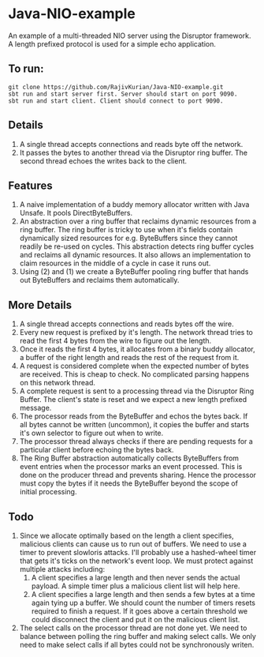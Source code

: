 Java-NIO-example
================

An example of a multi-threaded NIO server using the Disruptor framework. A length prefixed protocol is used for a simple echo application.

To run:
-------

    git clone https://github.com/RajivKurian/Java-NIO-example.git
    sbt run and start server first. Server should start on port 9090.
    sbt run and start client. Client should connect to port 9090.

Details
-------

1.  A single thread accepts connections and  reads byte off the network.
2.  It passes the bytes to another thread via the Disruptor ring buffer. The second thread echoes the writes back to the client.

Features
--------

1.  A naive implementation of a buddy memory allocator written with Java Unsafe. It pools DirectByteBuffers.
2.  An abstraction over a ring buffer that reclaims dynamic resources from a ring  buffer. The ring buffer is tricky to use when it's fields contain dynamically sized resources for e.g. ByteBuffers since they cannot readily be re-used on cycles. This abstraction detects ring buffer cycles and reclaims all dynamic resources. It also allows an implementation to claim resources in the middle of a cycle in case it runs out.
3.  Using (2) and (1) we create a ByteBuffer pooling ring buffer that hands out ByteBuffers and reclaims them automatically.


More Details
------------

1.  A single thread accepts connections and reads bytes off the wire.
2.  Every new request is prefixed by it's length. The network thread tries to read the first 4 bytes from the wire to figure out the length.
3.  Once it reads the first 4 bytes, it allocates from a binary buddy allocator, a buffer of the right length and reads the rest of the request from it.
4.  A request is considered complete when the expected number of bytes are received. This is cheap to check. No complicated parsing happens on this network thread.
5.  A complete request is sent to a processing thread via the Disruptor Ring Buffer. The client's state is reset and we expect a new length prefixed message.
6.  The processor reads from the ByteBuffer and echos the bytes back. If all bytes cannot be written (uncommon), it copies the buffer and starts it's own selector to figure out when to write.
7.  The processor thread always checks if there are pending requests for a particular client before echoing the bytes back.
8.  The Ring Buffer abstraction automatically collects ByteBuffers from event entries when the processor marks an event processed. This is done on the producer thread and prevents sharing. Hence the processor must copy the bytes if it needs the ByteBuffer beyond the scope of initial processing.

Todo
----------

1.  Since we allocate optimally based on the length a client specifies, malicious clients can cause us to run out of buffers. We need to use a timer to prevent slowloris attacks. I'll probably use a hashed-wheel timer that gets it's ticks on the network's event loop. We must protect against multiple attacks including:
    1.  A client specifies a large length and then never sends the actual payload. A simple timer plus a malicious client list will help here.
    2.  A client specifies a large length and then sends a few bytes at a time again tying up a buffer. We should count the number of timers resets required to finish a request. If it goes above a certain threshold we could disconnect the client and put it on the malicious client list.
2.  The select calls on the processor thread are not done yet. We need to balance between polling the ring buffer and making select calls. We only need to make select calls if all bytes could not be synchronously writen.



